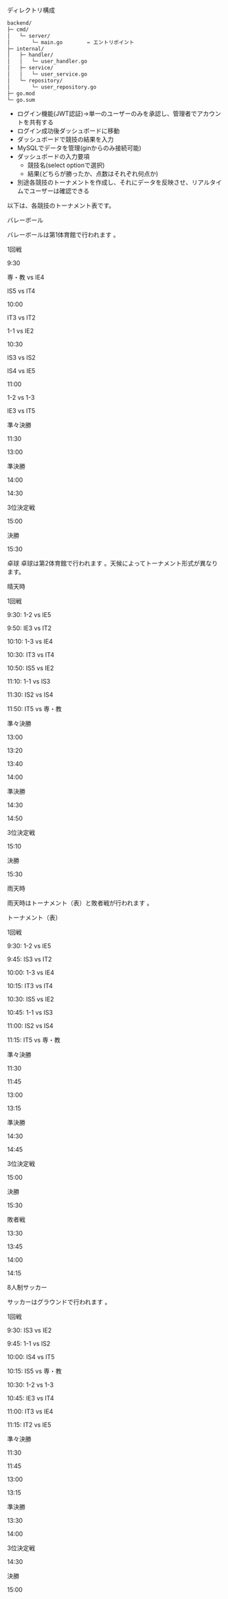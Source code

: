 ディレクトリ構成

```bash
backend/
├─ cmd/
│   └─ server/
│       └─ main.go        ← エントリポイント
├─ internal/
│   ├─ handler/
│   │   └─ user_handler.go
│   ├─ service/
│   │   └─ user_service.go
│   └─ repository/
│       └─ user_repository.go
├─ go.mod
└─ go.sum
```

- ログイン機能(JWT認証)->単一のユーザーのみを承認し、管理者でアカウントを共有する
- ログイン成功後ダッシュボードに移動
- ダッシュボードで競技の結果を入力
- MySQLでデータを管理(ginからのみ接続可能)
- ダッシュボードの入力要項
    - 競技名(select optionで選択)
    - 結果(どちらが勝ったか、点数はそれぞれ何点か)
- 別途各競技のトーナメントを作成し、それにデータを反映させ、リアルタイムでユーザーは確認できる

以下は、各競技のトーナメント表です。

バレーボール 

バレーボールは第1体育館で行われます 。

1回戦

9:30

専・教 vs IE4 

IS5 vs IT4 

10:00

IT3 vs IT2 

1-1 vs IE2 

10:30

IS3 vs IS2 

IS4 vs IE5 

11:00

1-2 vs 1-3 

IE3 vs IT5 

準々決勝

11:30 

13:00 


準決勝

14:00 

14:30 

3位決定戦

15:00 

決勝

15:30 

卓球
卓球は第2体育館で行われます 。天候によってトーナメント形式が異なります。


晴天時 

1回戦

9:30: 1-2 vs IE5 


9:50: IE3 vs IT2 


10:10: 1-3 vs IE4 


10:30: IT3 vs IT4 


10:50: IS5 vs IE2 


11:10: 1-1 vs IS3 


11:30: IS2 vs IS4 


11:50: IT5 vs 専・教 


準々決勝

13:00 

13:20 

13:40 

14:00 

準決勝

14:30 

14:50 

3位決定戦

15:10 

決勝

15:30 


雨天時 

雨天時はトーナメント（表）と敗者戦が行われます 。

トーナメント（表）

1回戦

9:30: 1-2 vs IE5 


9:45: IS3 vs IT2 


10:00: 1-3 vs IE4 


10:15: IT3 vs IT4 


10:30: IS5 vs IE2 


10:45: 1-1 vs IS3 


11:00: IS2 vs IS4 


11:15: IT5 vs 専・教 


準々決勝

11:30 

11:45 

13:00 

13:15 

準決勝

14:30 

14:45 

3位決定戦

15:00 

決勝

15:30 

敗者戦

13:30 

13:45 

14:00 

14:15 

8人制サッカー 

サッカーはグラウンドで行われます 。

1回戦

9:30: IS3 vs IE2 


9:45: 1-1 vs IS2 


10:00: IS4 vs IT5 


10:15: IS5 vs 専・教 


10:30: 1-2 vs 1-3 


10:45: IE3 vs IT4 


11:00: IT3 vs IE4 


11:15: IT2 vs IE5 


準々決勝

11:30 

11:45 

13:00 

13:15 

準決勝

13:30 

14:00 

3位決定戦

14:30 

決勝

15:00 